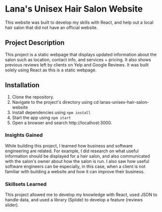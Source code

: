 # Lana's Unisex Hair Salon Website
This website was built to develop my skills with React, and help out a local hair salon that did not have an official website.

## Project Description
This project is a static webpage that displays updated information about the salon such as location, contact info, and services + pricing. It also shows previous reviews left by clients on Yelp and Google Reviews. It was built solely using React as this is a static webpage.

## Installation
1. Clone the repository.
2. Navigate to the project's directory using cd lanas-unisex-hair-salon-website
3. Install dependencies using ```
                              npm install
                              ```
4. Start the app using ```
                       npm start
                       ```
5. Open a browser and search http://localhost:3000.

### Insights Gained
While building this project, I learned how business and software engineering are related. For example, I did research on what useful information should be displayed for a hair salon, and also communicated with the salon's owner about how the salon is run. I also saw how useful software engineers can be especially, in this case, when a client is not familiar with building a website and how it can improve their business.

### Skillsets Learned 
This project allowed me to develop my knowledge with React, used JSON to handle data, and used a library (Splide) to develop a feature (reviews slider).
